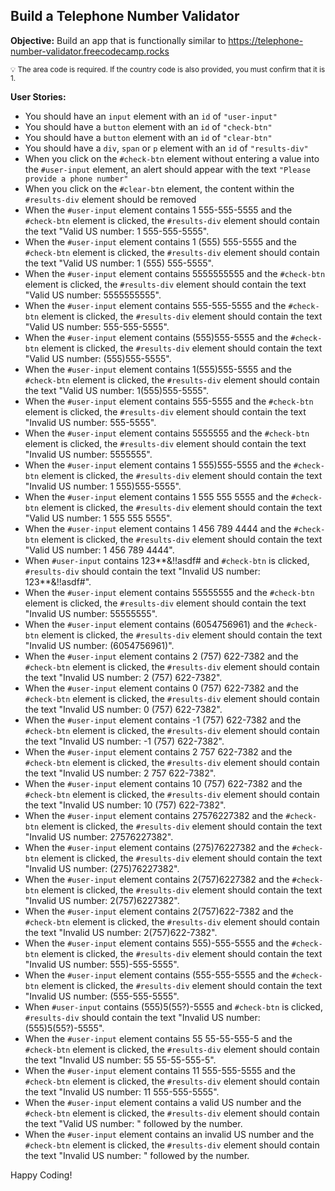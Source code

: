## Build a Telephone Number Validator
**Objective:** Build an app that is functionally similar to https://telephone-number-validator.freecodecamp.rocks

<sub>:bulb: The area code is required. If the country code is also provided, you must confirm that it is 1.</sub>

**User Stories:**

- You should have an `input` element with an `id` of `"user-input"`
- You should have a `button` element with an `id` of `"check-btn"`
- You should have a `button` element with an `id` of `"clear-btn"`
- You should have a `div`, `span` or `p` element with an `id` of `"results-div"`
- When you click on the `#check-btn` element without entering a value into the `#user-input` element, an alert should appear with the text `"Please provide a phone number"`
- When you click on the `#clear-btn` element, the content within the `#results-div` element should be removed
- When the `#user-input` element contains 1 555-555-5555 and the `#check-btn` element is clicked, the `#results-div` element should contain the text "Valid US number: 1 555-555-5555".
- When the `#user-input` element contains 1 (555) 555-5555 and the `#check-btn` element is clicked, the `#results-div` element should contain the text "Valid US number: 1 (555) 555-5555".
- When the `#user-input` element contains 5555555555 and the `#check-btn` element is clicked, the `#results-div` element should contain the text "Valid US number: 5555555555".
- When the `#user-input` element contains 555-555-5555 and the `#check-btn` element is clicked, the `#results-div` element should contain the text "Valid US number: 555-555-5555".
- When the `#user-input` element contains (555)555-5555 and the `#check-btn` element is clicked, the `#results-div` element should contain the text "Valid US number: (555)555-5555".
- When the `#user-input` element contains 1(555)555-5555 and the `#check-btn` element is clicked, the `#results-div` element should contain the text "Valid US number: 1(555)555-5555".
- When the `#user-input` element contains 555-5555 and the `#check-btn` element is clicked, the `#results-div` element should contain the text "Invalid US number: 555-5555".
- When the `#user-input` element contains 5555555 and the `#check-btn` element is clicked, the `#results-div` element should contain the text "Invalid US number: 5555555".
- When the `#user-input` element contains 1 555)555-5555 and the `#check-btn` element is clicked, the `#results-div` element should contain the text "Invalid US number: 1 555)555-5555".
- When the `#user-input` element contains 1 555 555 5555 and the `#check-btn` element is clicked, the `#results-div` element should contain the text "Valid US number: 1 555 555 5555".
- When the `#user-input` element contains 1 456 789 4444 and the `#check-btn` element is clicked, the `#results-div` element should contain the text "Valid US number: 1 456 789 4444".
- When `#user-input` contains 123**&!!asdf# and `#check-btn` is clicked, `#results-div` should contain the text "Invalid US number: 123**&!!asdf#".
- When the `#user-input` element contains 55555555 and the `#check-btn` element is clicked, the `#results-div` element should contain the text "Invalid US number: 55555555".
- When the `#user-input` element contains (6054756961) and the `#check-btn` element is clicked, the `#results-div` element should contain the text "Invalid US number: (6054756961)".
- When the `#user-input` element contains 2 (757) 622-7382 and the `#check-btn` element is clicked, the `#results-div` element should contain the text "Invalid US number: 2 (757) 622-7382".
- When the `#user-input` element contains 0 (757) 622-7382 and the `#check-btn` element is clicked, the `#results-div` element should contain the text "Invalid US number: 0 (757) 622-7382".
- When the `#user-input` element contains -1 (757) 622-7382 and the `#check-btn` element is clicked, the `#results-div` element should contain the text "Invalid US number: -1 (757) 622-7382".
- When the `#user-input` element contains 2 757 622-7382 and the `#check-btn` element is clicked, the `#results-div` element should contain the text "Invalid US number: 2 757 622-7382".
- When the `#user-input` element contains 10 (757) 622-7382 and the `#check-btn` element is clicked, the `#results-div` element should contain the text "Invalid US number: 10 (757) 622-7382".
- When the `#user-input` element contains 27576227382 and the `#check-btn` element is clicked, the `#results-div` element should contain the text "Invalid US number: 27576227382".
- When the `#user-input` element contains (275)76227382 and the `#check-btn` element is clicked, the `#results-div` element should contain the text "Invalid US number: (275)76227382".
- When the `#user-input` element contains 2(757)6227382 and the `#check-btn` element is clicked, the `#results-div` element should contain the text "Invalid US number: 2(757)6227382".
- When the `#user-input` element contains 2(757)622-7382 and the `#check-btn` element is clicked, the `#results-div` element should contain the text "Invalid US number: 2(757)622-7382".
- When the `#user-input` element contains 555)-555-5555 and the `#check-btn` element is clicked, the `#results-div` element should contain the text "Invalid US number: 555)-555-5555".
- When the `#user-input` element contains (555-555-5555 and the `#check-btn` element is clicked, the `#results-div` element should contain the text "Invalid US number: (555-555-5555".
- When `#user-input` contains (555)5(55?)-5555 and `#check-btn` is clicked, `#results-div` should contain the text "Invalid US number: (555)5(55?)-5555".
- When the `#user-input` element contains 55 55-55-555-5 and the `#check-btn` element is clicked, the `#results-div` element should contain the text "Invalid US number: 55 55-55-555-5".
- When the `#user-input` element contains 11 555-555-5555 and the `#check-btn` element is clicked, the `#results-div` element should contain the text "Invalid US number: 11 555-555-5555".
- When the `#user-input` element contains a valid US number and the `#check-btn` element is clicked, the `#results-div` element should contain the text "Valid US number: " followed by the number.
- When the `#user-input` element contains an invalid US number and the `#check-btn` element is clicked, the `#results-div` element should contain the text "Invalid US number: " followed by the number.

Happy Coding!
